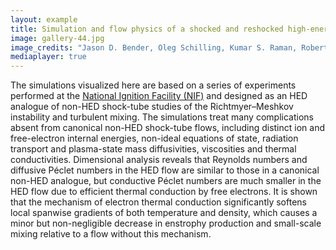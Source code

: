 ```yaml
---
layout: example
title: Simulation and flow physics of a shocked and reshocked high-energy-density mixing layer
image: gallery-44.jpg
image_credits: "Jason D. Bender, Oleg Schilling, Kumar S. Raman, Robert A. Managan, Britton J. Olson, Sean R. Copeland, C. Leland Ellison, David J. Erskine, Channing M. Huntington, Brandon E. Morgan, Sabrina R. Nagel, Shon T. Prisbrey, Brian S. Pudliner, Philip A. Sterne, Christopher E. Wehrenberg, Ye Zhou"
mediaplayer: true
---
```

The simulations visualized here are based on a series of experiments performed at the [National Ignition Facility (NIF)](https://lasers.llnl.gov) and designed as an HED analogue of non-HED shock-tube studies of the Richtmyer–Meshkov instability and turbulent mixing.
The simulations treat many complications absent from canonical non-HED shock-tube flows, including distinct ion and free-electron internal energies, non-ideal equations of state, radiation transport and plasma-state mass diffusivities, viscosities and thermal conductivities.
Dimensional analysis reveals that Reynolds numbers and diffusive Péclet numbers in the HED flow are similar to those in a canonical non-HED analogue, but conductive Péclet numbers are much smaller in the HED flow due to efficient thermal conduction by free electrons.
It is shown that the mechanism of electron thermal conduction significantly softens local spanwise gradients of both temperature and density, which causes a minor but non-negligible decrease in enstrophy production and small-scale mixing relative to a flow without this mechanism.
